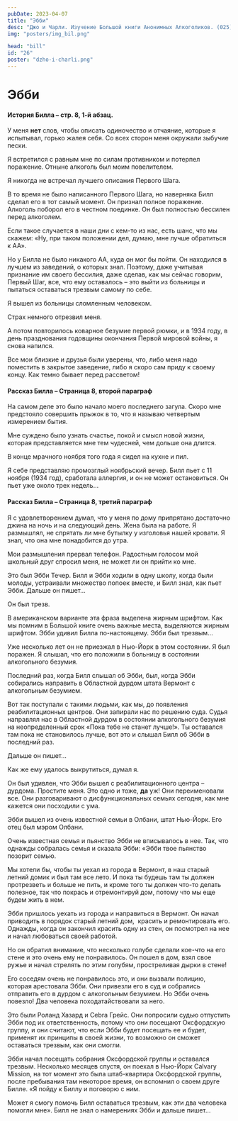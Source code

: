 ```yaml
---
pubDate: 2023-04-07
title: "Эбби"
desc: "Джо и Чарли. Изучение Большой книги Анонимных Алкоголиков. (025)"
img: "posters/img_bil.png"

head: "bill"
id: "26"
poster: "dzho-i-charli.png"
---
```


# Эбби

#### История Билла – стр. 8, 1-й абзац.

У меня **нет** слов, чтобы описать одиночество и отчаяние, которые я испытывал, горько жалея себя. Со всех сторон меня окружали зыбучие пески.

Я встретился с равным мне по силам противником и потерпел поражение. Отныне алкоголь был моим повелителем.

Я никогда не встречал лучшего описания Первого Шага.

В то время не было написанного Первого Шага, но наверняка Билл сделал его в тот самый момент. Он признал полное поражение. Алкоголь поборол его в честном поединке. Он был полностью бессилен перед алкоголем.

Если такое случается в наши дни с кем-то из нас, есть шанс, что мы скажем: «Ну, при таком положении дел, думаю, мне лучше обратиться к АА».

Но у Билла не было никакого АА, куда он мог бы пойти. Он находился в лучшем из заведений, о которых знал. Поэтому, даже учитывая признание им своего бессилия, даже сделав, как мы сейчас говорим, Первый Шаг, все, что ему оставалось – это выйти из больницы и пытаться оставаться трезвым самому по себе.

Я вышел из больницы сломленным человеком.

Страх немного отрезвил меня.

А потом повторилось коварное безумие первой рюмки, и в 1934 году, в день празднования годовщины окончания Первой мировой войны, я снова напился.

Все мои близкие и друзья были уверены, что, либо меня надо поместить в закрытое заведение, либо я скоро сам приду к своему концу. Как темно бывает перед рассветом!

#### Рассказ Билла – Страница 8, второй параграф

На самом деле это было начало моего последнего загула. Скоро мне предстояло совершить прыжок в то, что я называю четвертым измерением бытия.

Мне суждено было узнать счастье, покой и смысл новой жизни, которая представляется мне тем чудесней, чем дольше она длится.

В конце мрачного ноября того года я сидел на кухне и пил.

Я себе представляю промозглый ноябрьский вечер. Билл пьет с 11 ноября (1934 год), сработала аллергия, и он не может остановиться. Он пьет уже около трех недель…

#### Рассказ Билла – Страница 8, третий параграф

Я с удовлетворением думал, что у меня по дому припрятано достаточно джина на ночь и на следующий день. Жена была на работе. Я размышлял, не спрятать ли мне бутылку у изголовья нашей кровати. Я знал, что она мне понадобится до утра.

Мои размышления прервал телефон. Радостным голосом мой школьный друг спросил меня, не может ли он прийти ко мне.

Это был Эбби Течер. Билл и Эбби ходили в одну школу, когда были молоды, устраивали множество попоек вместе, и Билл знал, как пьет Эбби. Дальше он пишет…

Он был трезв.

В американском варианте эта фраза выделена жирным шрифтом. Как мы помним в Большой книге очень важные места, выделяются жирным шрифтом. Эбби удивил Билла по-настоящему. Эбби был трезвым…

Уже несколько лет он не приезжал в Нью-Йорк в этом состоянии. Я был поражен. Я слышал, что его положили в больницу в состоянии алкогольного безумия.

Последний раз, когда Билл слышал об Эбби, был, когда Эбби собирались направить в Областной дурдом штата Вермонт с алкогольным безумием.

Вот так поступали с такими людьми, как мы, до появления реабилитационных центров. Они запирали нас по решению суда. Судья направлял нас в Областной дурдом в состоянии алкогольного безумия на неопределенный срок «Пока тебе не станет лучше!». Ты оставался там пока не становилось лучше, вот это и слышал Билл об Эбби в последний раз.

Дальше он пишет…

Как же ему удалось выкрутиться, думал я.

Он был удивлен, что Эбби вышел с реабилитационного центра – дурдома. Простите меня. Это одно и тоже, **да** уж! Они переименовали все. Они разговаривают о дисфункциональных семьях сегодня, как мне кажется они посходили с ума.

Эбби вышел из очень известной семьи в Олбани, штат Нью-Йорк. Его отец был мэром Олбани.

Очень известная семья и пьянство Эбби не вписывалось в нее. Так, что однажды собралась семья и сказала Эбби: «Эбби твое пьянство позорит семью.

Мы хотели бы, чтобы ты уехал из города в Вермонт, в наш старый летний домик и был там все лето. И пока ты будешь там ты должен протрезветь и больше не пить, и кроме того ты должен что-то делать полезное, так что покрась и отремонтируй дом, потому что мы еще будем жить в нем.

Эбби пришлось уехать из города и направиться в Вермонт. Он начал приводить в порядок старый летний дом,  красить и ремонтировать его. Однажды, когда он закончил красить одну из стен, он посмотрел на нее и начал любоваться своей работой.

Но он обратил внимание, что несколько голубе сделали кое-что на его стене и это очень ему не понравилось. Он пошел в дом, взял свое ружье и начал стрелять по этим голубям, простреливая дырки в стене!

Его соседям очень не понравилось это, и они вызвали полицию, которая арестовала Эбби. Они привезли его в суд и собрались отправить его в дурдом с алкогольным безумием. Но Эбби очень повезло! Два человека походатайствовали за него.

Это были Роланд Хазард и Cebra Грейс. Они попросили судью отпустить Эбби под их ответственность, потому что они посещают Оксфордскую группу, и они считают, что если Эбби будет посещать ее и будет, применят их принципы в своей жизни, то возможно он сможет оставаться трезвым, как они смогли.

Эбби начал посещать собрания Оксфордской группы и оставался трезвым. Несколько месяцев спустя, он поехал в Нью-Йорк Calvary Mission, на тот момент это была штаб-квартира Оксфордской группы, после пребывания там некоторое время, он вспомнил о своем друге Билле. «Я пойду к Биллу и поговорю с ним.

Может я смогу помочь Билл оставаться трезвым, как эти два человека помогли мне». Билл не знал о намерениях Эбби и дальше пишет…
